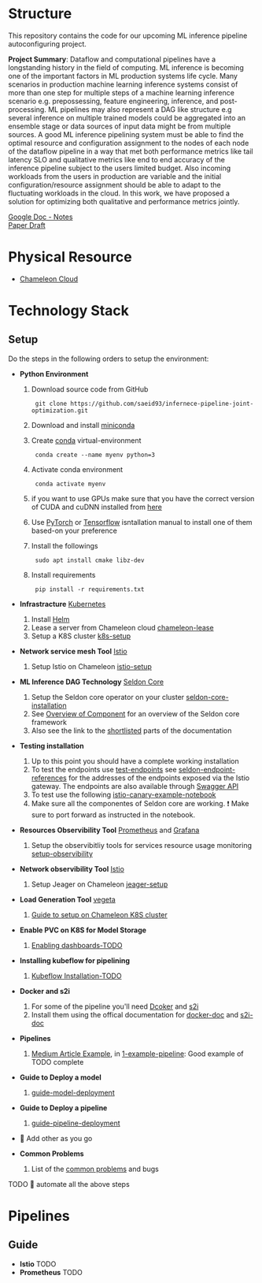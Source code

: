# Structure

This repository contains the code for our upcoming ML inference pipeline autoconfiguring project.

**Project Summary**:
Dataflow and computational pipelines have a longstanding history in the field of computing. ML inference is becoming one of the important factors in ML production systems life cycle. Many scenarios in production machine learning inference systems consist of more than one step for multiple steps of a machine learning inference scenario e.g. prepossessing, feature engineering, inference, and post-processing. ML pipelines may also represent a DAG like structure e.g several inference on multiple trained models could be aggregated into an ensemble stage or data sources of input data might be from multiple sources. A good ML inference pipelining system must be able to find the optimal resource and configuration assignment to the nodes of each node of the dataflow pipeline in a way that met both performance metrics like tail latency SLO and qualitative metrics like end to end accuracy of the inference pipeline subject to the users limited budget. Also incoming workloads from the users in production are variable and the initial configuration/resource assignment should be able to adapt to the fluctuating workloads in the cloud. In this work, we have proposed a solution for optimizing both qualitative and performance metrics jointly.


[Google Doc - Notes](https://docs.google.com/document/d/1VbMDl_09n77NCRk58C9vqzDLGkgfliPUYxS3NVX8fgw/edit?usp=sharing) \
[Paper Draft](https://www.overleaf.com/project/625456ee961f16abadd71f36)

# Physical Resource
* [Chameleon Cloud](https://chameleoncloud.org/)

# Technology Stack
## Setup

Do the steps in the following orders to setup the environment:
* **Python Environment**
  1. Download source code from GitHub
     ```
      git clone https://github.com/saeid93/infernece-pipeline-joint-optimization.git
     ```
  2. Download and install [miniconda](https://docs.conda.io/en/latest/miniconda.html)
  3. Create [conda](https://docs.conda.io/en/latest/miniconda.html) virtual-environment
     ```
      conda create --name myenv python=3
     ```
  4. Activate conda environment
     ```
      conda activate myenv
     ```
  5. if you want to use GPUs make sure that you have the correct version of CUDA and cuDNN installed from [here](https://docs.nvidia.com/deeplearning/cudnn/install-guide/index.html)
  6. Use [PyTorch](https://pytorch.org/) or [Tensorflow](https://www.tensorflow.org/install/pip#virtual-environment-install) isntallation manual to install one of them based-on your preference

  7. Install the followings
     ```
      sudo apt install cmake libz-dev
     ```
  8. Install requirements
     ```
      pip install -r requirements.txt
     ```
* **Infrastracture** [Kubernetes](https://kubernetes.io/)
   1. Install [Helm](https://helm.sh/docs/intro/install/)
   2. Lease a server from Chameleon cloud [chameleon-lease](docs/chameleon-lease.md)
   3. Setup a K8S cluster [k8s-setup](docs/setup-chameleon-k8s.md)
* **Network service mesh Tool** [Istio](https://istio.io/)
   1. Setup Istio on Chameleon [istio-setup](docs/setup-istio.md)
* **ML Inference DAG Technology** [Seldon Core](https://docs.seldon.io/projects/seldon-core/en/latest/)
   1. Setup the Seldon core operator on your cluster [seldon-core-installation](docs/setup-seldon-core-installation.md)
   2. See [Overview of Component](https://docs.seldon.io/projects/seldon-core/en/latest/workflow/overview.html#metrics-with-prometheus) for an overview of the Seldon core framework
   3. Also see the link to the [shortlisted](docs/guide-seldon.md) parts of the documentation
* **Testing installation**
   1. Up to this point you should have a complete working installation
   2. To test the endpoints use [test-endpoints](seldon-core-examples/capabilities/test-endpoints/server_examples.ipynb) see [seldon-endpoint-references](https://docs.seldon.io/projects/seldon-core/en/latest/reference/apis/index.html) for the addresses of the endpoints exposed via the Istio gateway. The endpoints are also available through [Swagger API](https://docs.seldon.io/projects/seldon-core/en/latest/workflow/serving.html#generated-documentation-swagger-ui) 
   3. To test use the following [istio-canary-example-notebook](seldon-core-examples/capabilities/istio/canary/istio_canary.ipynb)
   4. Make sure all the componentes of Seldon core are working. ❗ Make sure to port forward as instructed in the notebook.
* **Resources Observibility Tool** [Prometheus](https://prometheus.io/) and [Grafana](https://grafana.com/)
   1. Setup the observibitliy tools for services resource usage monitoring [setup-observibility](docs/setup-prometeus-monitoring.md)
* **Network observibility Tool** [Istio](https://istio.io/)
   1. Setup Jeager on Chameleon [jeager-setup](docs/)
* **Load Generation Tool** [vegeta](https://github.com/tsenart/vegeta)
   1. [Guide to setup on Chameleon K8S cluster](ddd)
* **Enable PVC on K8S for Model Storage**
   1. [Enabling dashboards-TODO](ddd)
* **Installing kubeflow for pipelining**
   1. [Kubeflow Installation-TODO](ddd)
* **Docker and s2i**
   1. For some of the pipeline you'll need [Dcoker](https://www.docker.com/) and [s2i](https://github.com/openshift/source-to-image)
   2. Install them using the offical documentation for [docker-doc](https://docs.docker.com/engine/install/ubuntu/) and [s2i-doc](https://github.com/openshift/source-to-image#installation)
* **Pipelines**
   1. [Medium Article Example](https://becominghuman.ai/seldon-inference-graph-pipelined-model-serving-211c6b095f62), in [1-example-pipeline](pipelines/1-example-pipeline): Good example of TODO complete
* **Guide to Deploy a model**
   1. [guide-model-deployment](docs/guide-model-deployment.md)
* **Guide to Deploy a pipeline**
   1. [guide-pipeline-deployment](docs/guide-pipeline-deployment.md)
* 🔴 Add other as you go

* **Common Problems**
   1. List of the [common problems](docs/common-problems.md) and bugs


TODO 🔴 automate all the above steps


# Pipelines


## Guide
* **Istio**
TODO
* **Prometheus**
TODO


